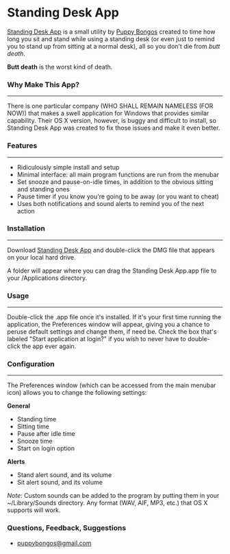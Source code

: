 # Standing Desk App

[Standing Desk App](http://sda.codana.me) is a small utility by [Puppy Bongos](http://puppybongos.wordpress.com) created to time how long you sit and stand while using a standing desk (or even just to remind you to stand up from sitting at a normal desk), all so you don't die from *butt death*.

**Butt death** is the worst kind of death.

### Why Make This App?
---

There is one particular company (WHO SHALL REMAIN NAMELESS (FOR NOW)) that makes a swell application for Windows that provides similar capability. Their OS X version, however, is buggy and difficult to install, so Standing Desk App was created to fix those issues and make it even better.

### Features
---

* Ridiculously simple install and setup
* Minimal interface: all main program functions are run from the menubar
* Set snooze and pause-on-idle times, in addition to the obvious sitting and standing ones
* Pause timer if you know you're going to be away (or you want to cheat)
* Uses both notifications and sound alerts to remind you of the next action

### Installation
---
Download [Standing Desk App](https://github.com/michaelchadwick/standing-desk-app/releases/download/v0.1.0/standing-desk-app.dmg) and double-click the DMG file that appears on your local hard drive.

A folder will appear where you can drag the Standing Desk App.app file to your /Applications directory.

### Usage
---

Double-click the .app file once it's installed. If it's your first time running the application, the Preferences window will appear, giving you a chance to peruse default settings and change them, if need be. Check the box that's labeled "Start application at login?" if you wish to never have to double-click the app ever again.

### Configuration
---
The Preferences window (which can be accessed from the main menubar icon) allows you to change the following settings:

**General**    
* Standing time  
* Sitting time  
* Pause after idle time  
* Snooze time  
* Start on login option

**Alerts**  
* Stand alert sound, and its volume  
* Sit alert sound, and its volume  

_Note_: Custom sounds can be added to the program by putting them in your ~/Library/Sounds directory. Any format (WAV, AIF, MP3, etc.) that OS X supports will work.

### Questions, Feedback, Suggestions
* [puppybongos@gmail.com](mailto:puppybongos@gmail.com)
